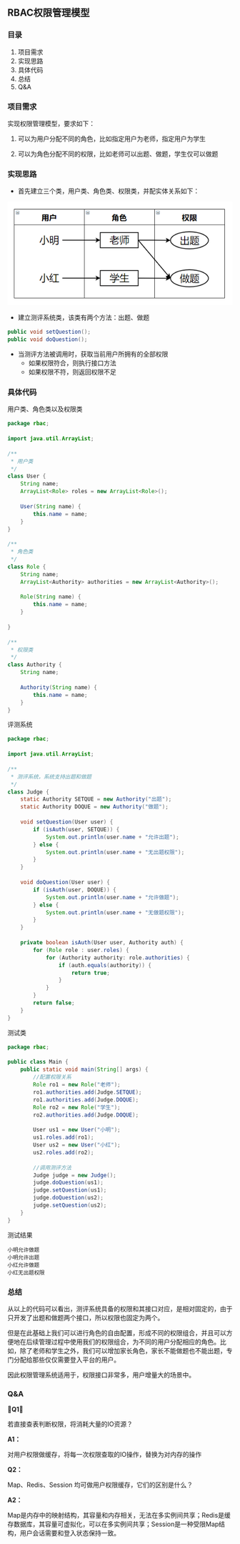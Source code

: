 ## RBAC权限管理模型

### 目录

1. 项目需求
2. 实现思路
3. 具体代码
4. 总结
5. Q&A



### 项目需求

实现权限管理模型，要求如下：

1. 可以为用户分配不同的角色，比如指定用户为老师，指定用户为学生

2. 可以为角色分配不同的权限，比如老师可以出题、做题，学生仅可以做题



### 实现思路

* 首先建立三个类，用户类、角色类、权限类，并配实体关系如下：

![image-20210911205445925](image-20210911205445925.png)

* 建立测评系统类，该类有两个方法：出题、做题

```java
public void setQuestion();
public void doQuestion();
```



* 当测评方法被调用时，获取当前用户所拥有的全部权限
  * 如果权限符合，则执行接口方法
  * 如果权限不符，则返回权限不足



### 具体代码

用户类、角色类以及权限类

```java
package rbac;

import java.util.ArrayList;

/**
 * 用户类
 */
class User {
    String name;
    ArrayList<Role> roles = new ArrayList<Role>();

    User(String name) {
        this.name = name;
    }
}

/**
 * 角色类
 */
class Role {
    String name;
    ArrayList<Authority> authorities = new ArrayList<Authority>();

    Role(String name) {
        this.name = name;
    }

}

/**
 * 权限类
 */
class Authority {
    String name;

    Authority(String name) {
        this.name = name;
    }
}

```



评测系统

```java
package rbac;

import java.util.ArrayList;

/**
 * 测评系统，系统支持出题和做题
 */
class Judge {
    static Authority SETQUE = new Authority("出题");
    static Authority DOQUE = new Authority("做题");

    void setQuestion(User user) {
        if (isAuth(user, SETQUE)) {
            System.out.println(user.name + "允许出题");
        } else {
            System.out.println(user.name + "无出题权限");
        }
    }

    void doQuestion(User user) {
        if (isAuth(user, DOQUE)) {
            System.out.println(user.name + "允许做题");
        } else {
            System.out.println(user.name + "无做题权限");
        }
    }

    private boolean isAuth(User user, Authority auth) {
        for (Role role : user.roles) {
            for (Authority authority: role.authorities) {
                if (auth.equals(authority)) {
                    return true;
                }
            }
        }
        return false;
    }
}

```



测试类

```java
package rbac;

public class Main {
    public static void main(String[] args) {
        //配置权限关系
        Role ro1 = new Role("老师");
        ro1.authorities.add(Judge.SETQUE);
        ro1.authorities.add(Judge.DOQUE);
        Role ro2 = new Role("学生");
        ro2.authorities.add(Judge.DOQUE);

        User us1 = new User("小明");
        us1.roles.add(ro1);
        User us2 = new User("小红");
        us2.roles.add(ro2);

        //调用测评方法
        Judge judge = new Judge();
        judge.doQuestion(us1);
        judge.setQuestion(us1);
        judge.doQuestion(us2);
        judge.setQuestion(us2);
    }
}

```



测试结果

```shell
小明允许做题
小明允许出题
小红允许做题
小红无出题权限
```



### 总结

从以上的代码可以看出，测评系统具备的权限和其接口对应，是相对固定的，由于只开发了出题和做题两个接口，所以权限也固定为两个。

但是在此基础上我们可以进行角色的自由配置，形成不同的权限组合，并且可以方便地在后续管理过程中使用我们的权限组合，为不同的用户分配相应的角色。比如，除了老师和学生之外，我们可以增加家长角色，家长不能做题也不能出题，专门分配给那些仅仅需要登入平台的用户。

因此权限管理系统适用于，权限接口非常多，用户增量大的场景中。



### Q&A

**Q1：**

若直接查表判断权限，将消耗大量的IO资源？

**A1：**

对用户权限做缓存，将每一次权限查取的IO操作，替换为对内存的操作



**Q2：**

Map、Redis、Session 均可做用户权限缓存，它们的区别是什么？

**A2：**

Map是内存中的映射结构，其容量和内存相关，无法在多实例间共享；Redis是缓存数据库，其容量可虚拟化，可以在多实例间共享；Session是一种受限Map结构，用户会话需要和登入状态保持一致。

